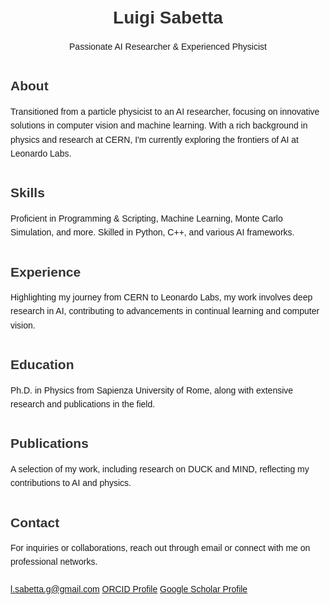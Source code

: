 <!DOCTYPE html>
<html lang="en">
<head>
    <meta charset="UTF-8">
    <meta name="viewport" content="width=device-width, initial-scale=1.0">
    <title>Luigi Sabetta - AI Researcher & Physicist</title>
    <style>
        body { font-family: Arial, sans-serif; padding: 20px; }
        .container { max-width: 800px; margin: auto; }
        header, .about, .skills, .experience, .education, .publications, .contact { margin-bottom: 40px; }
        h1, h2 { color: #333; }
        p { line-height: 1.6; }
        .contact a { display: inline-block; margin-top: 10px; }
    </style>
</head>
<body>
    <div class="container">
        <header>
            <h1>Luigi Sabetta</h1>
            <p>Passionate AI Researcher & Experienced Physicist</p>
        </header>
        <section class="about">
            <h2>About</h2>
            <p>Transitioned from a particle physicist to an AI researcher, focusing on innovative solutions in computer vision and machine learning. With a rich background in physics and research at CERN, I'm currently exploring the frontiers of AI at Leonardo Labs.</p>
        </section>
        <section class="skills">
            <h2>Skills</h2>
            <p>Proficient in Programming & Scripting, Machine Learning, Monte Carlo Simulation, and more. Skilled in Python, C++, and various AI frameworks.</p>
        </section>
        <section class="experience">
            <h2>Experience</h2>
            <p>Highlighting my journey from CERN to Leonardo Labs, my work involves deep research in AI, contributing to advancements in continual learning and computer vision.</p>
        </section>
        <section class="education">
            <h2>Education</h2>
            <p>Ph.D. in Physics from Sapienza University of Rome, along with extensive research and publications in the field.</p>
        </section>
        <section class="publications">
            <h2>Publications</h2>
            <p>A selection of my work, including research on DUCK and MIND, reflecting my contributions to AI and physics.</p>
        </section>
        <section class="contact">
            <h2>Contact</h2>
            <p>For inquiries or collaborations, reach out through email or connect with me on professional networks.</p>
            <a href="mailto:l.sabetta.g@gmail.com">l.sabetta.g@gmail.com</a>
            <a href="https://orcid.org/0000-0002-0865-5891">ORCID Profile</a>
            <a href="https://scholar.google.com/citations?view_op=list_works&hl=en&user=rQBQQjMAAAAJ">Google Scholar Profile</a>
        </section>
    </div>
</body>
</html>
